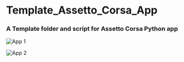 # Template_Assetto_Corsa_App
### A Template folder and script for Assetto Corsa Python app



![App 1](https://i.imgur.com/gbKNOsy.jpg)

![App 2](https://i.imgur.com/oIOAOvy.jpg)
